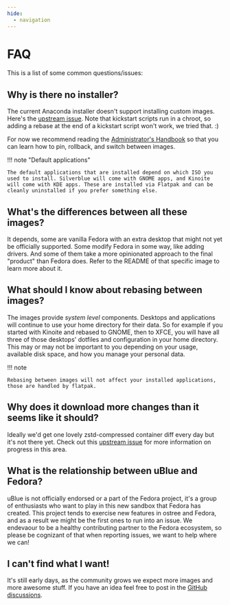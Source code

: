 ```yaml
---
hide:
  - navigation
---
```


# FAQ

This is a list of some common questions/issues:

## Why is there no installer?

The current Anaconda installer doesn't support installing custom images. Here's the [upstream issue](https://bugzilla.redhat.com/show_bug.cgi?id=2125655). Note that kickstart scripts run in a chroot, so adding a rebase at the end of a kickstart script won't work, we tried that. :) 

For now we recommend reading the [Administrator's Handbook](https://coreos.github.io/rpm-ostree/administrator-handbook/) so that you can learn how to pin, rollback, and switch between images. 

!!! note "Default applications"

    The default applications that are installed depend on which ISO you used to install. Silverblue will come with GNOME apps, and Kinoite will come with KDE apps. These are installed via Flatpak and can be cleanly uninstalled if you prefer something else.

## What's the differences between all these images?

It depends, some are vanilla Fedora with an extra desktop that might not yet be officially supported.
Some modify Fedora in some way, like adding drivers.
And some of them take a more opinionated approach to the final "product" than Fedora does.
Refer to the README of that specific image to learn more about it.

## What should I know about rebasing between images? 

The images provide _system level_ components. Desktops and applications will continue to use your home directory for their data. So for example if you started with Kinoite and rebased to GNOME, then to XFCE, you will have all three of those desktops' dotfiles and configuration in your home directory. This may or may not be important to you depending on your usage, available disk space, and how you manage your personal data. 

!!! note

    Rebasing between images will not affect your installed applications, those are handled by flatpak.

## Why does it download more changes than it seems like it should?

Ideally we'd get one lovely zstd-compressed container diff every day but it's not there yet.
Check out this [upstream issue](https://github.com/coreos/rpm-ostree/issues/4012) for more information on progress in this area.

## What is the relationship between uBlue and Fedora?

uBlue is not officially endorsed or a part of the Fedora project, it's a group of enthusiasts who want to play in this new sandbox that Fedora has created.
This project tends to exercise new features in ostree and Fedora, and as a result we might be the first ones to run into an issue.
We endevaour to be a healthy contributing partner to the Fedora ecosystem, so please be cognizant of that when reporting issues, we want to help where we can!

## I can't find what I want!

It's still early days, as the community grows we expect more images and more awesome stuff.
If you have an idea feel free to post in the [GitHub discussions](https://github.com/orgs/ublue-os/discussions).

